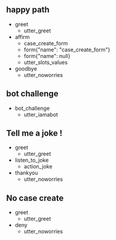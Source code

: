 ## happy path
* greet
    - utter_greet
* affirm
    - case_create_form
    - form{"name": "case_create_form"}
    - form{"name": null}
    - utter_slots_values
* goodbye
    - utter_noworries

## bot challenge
* bot_challenge
  - utter_iamabot

## Tell me a joke !
* greet
    - utter_greet
* listen_to_joke
    - action_joke
* thankyou
    - utter_noworries

## No case create
* greet
    - utter_greet
* deny
    - utter_noworries
